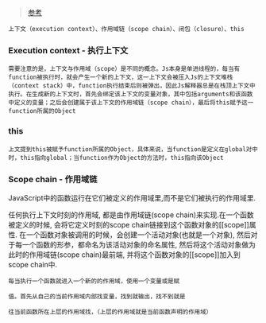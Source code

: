 > [参考](https://juejin.im/entry/568a4e2460b24d71fec78e64)

```
上下文（execution context）、作用域链（scope chain）、闭包（closure）、this
```

### Execution context - 执行上下文

```
需要注意的是，上下文与作用域（scope）是不同的概念。Js本身是单进线程的，每当有function被执行时，就会产生一个新的上下文，这一上下文会被压入Js的上下文堆栈（context stack）中，function执行结束后则被弹出，因此Js解释器总是在栈顶上下文中执行。在生成新的上下文时，首先会绑定该上下文的变量对象，其中包括arguments和该函数中定义的变量；之后会创建属于该上下文的作用域链（scope chain），最后将this赋予这一function所属的Object
```

### this

```
上文提到this被赋予function所属的Object，具体来说，当function是定义在global对中时，this指向global；当function作为Object的方法时，this指向该Object
```

### Scope chain - 作用域链

JavaScript中的函数运行在它们被定义的作用域里,而不是它们被执行的作用域里.

任何执行上下文时刻的作用域, 都是由作用域链(scope chain)来实现.在一个函数被定义的时候, 会将它定义时刻的scope chain链接到这个函数对象的[[scope]]属性.
在一个函数对象被调用的时候，会创建一个活动对象(也就是一个对象), 然后对于每一个函数的形参，都命名为该活动对象的命名属性, 然后将这个活动对象做为此时的作用域链(scope chain)最前端, 并将这个函数对象的[[scope]]加入到scope chain中.

```
每当执行一个函数就进入一个新的的作用域，使用一个变量或是赋

值。首先从自己的当前作用域内部找变量，找到就输出，找不到就是

往当前函数所在上层的作用域找，（上层的作用域就是当前函数声明的作用域）
```